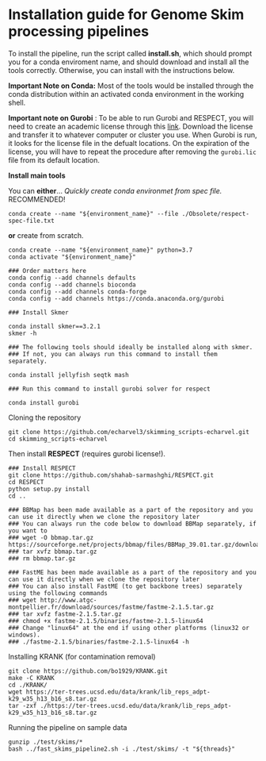 # Installation guide for Genome Skim processing pipelines

To install the pipeline, run the script called **install.sh**, which should prompt you for a conda enviroment name, and should download and install all the tools correctly. Otherwise, you can install with the instructions below.

**Important Note on Conda:** Most of the tools would be installed through the conda distribution within an activated conda environment in the working shell. 

**Important note on Gurobi** : To be able to run Gurobi and RESPECT, you will need to create an academic license through this [link](https://www.gurobi.com/documentation/9.1/quickstart_mac/obtaining_a_grb_license.html). Download the license and transfer it to whatever computer or cluster you use. When Gurobi is run, it looks for the license file in the defualt locations. On the expiration of the license, you will have to repeat the procedure after removing the `gurobi.lic` file from its default location.

**Install main tools**


You can **either**...
_Quickly create conda environmet from spec file._ RECOMMENDED!
```
conda create --name "${environment_name}" --file ./Obsolete/respect-spec-file.txt
```
**or** create from scratch.
```
conda create --name "${environment_name}" python=3.7
conda activate "${environment_name}"

### Order matters here
conda config --add channels defaults
conda config --add channels bioconda
conda config --add channels conda-forge
conda config --add channels https://conda.anaconda.org/gurobi

### Install Skmer

conda install skmer==3.2.1
skmer -h

### The following tools should ideally be installed along with skmer. 
### If not, you can always run this command to install them separately.

conda install jellyfish seqtk mash 

### Run this command to install gurobi solver for respect

conda install gurobi 
```
Cloning the repository 
```
git clone https://github.com/echarvel3/skimming_scripts-echarvel.git
cd skimming_scripts-echarvel
```
Then install **RESPECT** (requires gurobi license!).
```
### Install RESPECT
git clone https://github.com/shahab-sarmashghi/RESPECT.git
cd RESPECT
python setup.py install
cd ..
```
```
### BBMap has been made available as a part of the repository and you can use it directly when we clone the repository later
### You can always run the code below to download BBMap separately, if you want to
### wget -O bbmap.tar.gz https://sourceforge.net/projects/bbmap/files/BBMap_39.01.tar.gz/download
### tar xvfz bbmap.tar.gz
### rm bbmap.tar.gz

### FastME has been made available as a part of the repository and you can use it directly when we clone the repository later
### You can also install FastME (to get backbone trees) separately using the following commands
### wget http://www.atgc-montpellier.fr/download/sources/fastme/fastme-2.1.5.tar.gz
### tar xvfz fastme-2.1.5.tar.gz
### chmod +x fastme-2.1.5/binaries/fastme-2.1.5-linux64
### Change "linux64" at the end if using other platforms (linux32 or windows).
### ./fastme-2.1.5/binaries/fastme-2.1.5-linux64 -h
```
Installing KRANK (for contamination removal)
```
git clone https://github.com/bo1929/KRANK.git
make -C KRANK
cd ./KRANK/
wget https://ter-trees.ucsd.edu/data/krank/lib_reps_adpt-k29_w35_h13_b16_s8.tar.gz
tar -zxf ./https://ter-trees.ucsd.edu/data/krank/lib_reps_adpt-k29_w35_h13_b16_s8.tar.gz
```
Running the pipeline on sample data
```
gunzip ./test/skims/*
bash ../fast_skims_pipeline2.sh -i ./test/skims/ -t "${threads}"

```

